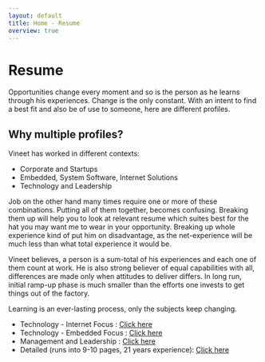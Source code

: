 ```yaml
---
layout: default
title: Home - Resume
overview: true
---
```


# Resume

Opportunities change every moment and so is the person as he learns through his experiences. Change is the only constant. With an intent to find a best fit and also be of use to someone, here are different profiles.

## Why multiple profiles?
Vineet has worked in different contexts:

+ Corporate and Startups
+ Embedded, System Software, Internet Solutions
+ Technology and Leadership

Job on the other hand many times require one or more of these combinations. Putting all of them together, becomes confusing. Breaking them up will help you to look at relevant resume which suites best for the hat you may want me to wear in your opportunity. Breaking up whole experience kind of put him on disadvantage, as the net-experience will be much less than what total experience it would be.

Vineet believes, a person is a sum-total of his experiences and each one of them count at work. He is also strong believer of equal capabilities with all, differences are made only when attitudes to deliver differs. In long run, initial ramp-up phase is much smaller than the efforts one invests to get things out of the factory. 

Learning is an ever-lasting process, only the subjects keep changing.

+ Technology - Internet Focus : [Click here](resume_vineet_maheshwari_internet.pdf)
+ Technology - Embedded Focus : [Click here](resume_vineet_maheshwari_embedded.pdf)
+ Management and Leadership : [Click here](resume_vineet_maheshwari_leadership.pdf)
+ Detailed (runs into 9-10 pages, 21 years experience): [Click here](resume_vineet_maheshwari_detailed.pdf)
